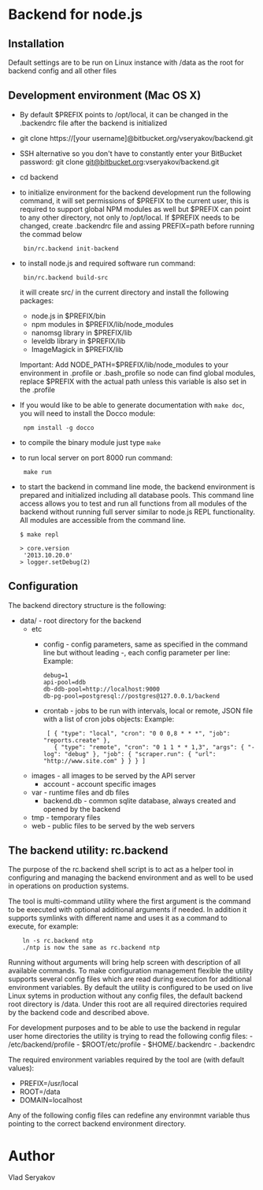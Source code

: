 # Backend for node.js

## Installation

  Default settings are to be run on Linux instance with /data as the root for
  backend config and all other files

## Development environment (Mac OS X)

 - By default $PREFIX points to /opt/local, it can be changed in the .backendrc file after the backend is initialized
 - git clone https://[your username]@bitbucket.org/vseryakov/backend.git
 - SSH alternative so you don't have to constantly enter your BitBucket password: git clone git@bitbucket.org:vseryakov/backend.git
 - cd backend
 - to initialize environment for the backend development run the following
   command, it will set permissions of $PREFIX to the current user, this is required to support 
   global NPM modules as well but $PREFIX can point to any other directory, not only to /opt/local. If $PREFIX
   needs to be changed, create .backendrc file and assing PREFIX=path before running the commad below

        bin/rc.backend init-backend

 - to install node.js and required software run command:

        bin/rc.backend build-src


    it will create src/ in the current directory and install the following packages:
     - node.js in $PREFIX/bin
     - npm modules in $PREFIX/lib/node_modules
     - nanomsg library in $PREFIX/lib
     - leveldb library in $PREFIX/lib
     - ImageMagick in $PREFIX/lib

     Important: Add NODE_PATH=$PREFIX/lib/node_modules to your environment in .profile or .bash_profile so
     node can find global modules, replace $PREFIX with the actual path unless this variable is also set in the .profile

 - If you would like to be able to generate documentation with `make doc`, you will need to install the Docco module:

        npm install -g docco

 - to compile the binary module just type ```make```
 - to run local server on port 8000 run command:

        make run

 - to start the backend in command line mode, the backend environment is prepared and initialized including all database pools.
   This command line access allows you to test and run all functions from all modules of the backend without running full server
   similar to node.js REPL functionality. All modules are accessible from the command line.

       $ make repl

       > core.version
        '2013.10.20.0'
       > logger.setDebug(2)

## Configuration

 The backend directory structure is the following:

 - data/ - root directory for the backend
   - etc
      - config - config parameters, same as specified in the command line but without leading -, each config parameter per line:
        Example:

            debug=1
            api-pool=ddb
            db-ddb-pool=http://localhost:9000
            db-pg-pool=postgresql://postgres@127.0.0.1/backend

     - crontab - jobs to be run with intervals, local or remote, JSON file with a list of cron jobs objects:
        Example:

            [ { "type": "local", "cron": "0 0 0,8 * * *", "job": "reports.create" },
              { "type": "remote", "cron": "0 1 1 * * 1,3", "args": { "-log": "debug" }, "job": { "scraper.run": { "url": "http://www.site.com" } } } ]

   - images - all images to be served by the API server
     - account - account specific images
   - var - runtime files and db files
     - backend.db - common sqlite database, always created and opened by the backend
   - tmp - temporary files
   - web - public files to be served by the web servers

## The backend utility: rc.backend

  The purpose of the rc.backend shell script is to act as a helper tool in configuring and managing the backend environment
  and as well to be used in operations on production systems.

  The tool is multi-command utility where the first argument is the command to be executed with optional additional arguments if needed. In addition
  it supports symlinks with different name and uses it as a command to execute, for example:

        ln -s rc.backend ntp
        ./ntp is now the same as rc.backend ntp

  Running without arguments will bring help screen with description of all available commands.
  To make configuration management flexible the utility supports several config files which are read during execution for additional environment variables.
  By default the utility is configured to be used on live Linux sytems in production without any config files, the default backend root directory is /data.
  Under this root are all required directories required by the backend code and described above.

  For development purposes and to be able to use the backend in regular user home directories the utility is trying to read the following config files:
    - /etc/backend/profile
    - $ROOT/etc/profile
    - $HOME/.backendrc
    - .backendrc

  The required environment variables required by the tool are (with default values):
   - PREFIX=/usr/local
   - ROOT=/data
   - DOMAIN=localhost

  Any of the following config files can redefine any environmnt variable thus pointing to the correct backend environment directory.


# Author
  Vlad Seryakov

